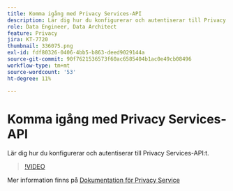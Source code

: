 ```yaml
---
title: Komma igång med Privacy Services-API
description: Lär dig hur du konfigurerar och autentiserar till Privacy Services-API:t.
role: Data Engineer, Data Architect
feature: Privacy
jira: KT-7720
thumbnail: 336075.png
exl-id: fdf80326-0406-4bb5-b863-deed9029144a
source-git-commit: 90f7621536573f60ac6585404b1ac0e49cb08496
workflow-type: tm+mt
source-wordcount: '53'
ht-degree: 11%

---
```


# Komma igång med Privacy Services-API

Lär dig hur du konfigurerar och autentiserar till Privacy Services-API:t.

>[!VIDEO](https://video.tv.adobe.com/v/336075?quality=12&learn=on)

Mer information finns på [Dokumentation för Privacy Service](https://experienceleague.adobe.com/docs/experience-platform/privacy/home.html?lang=sv)
